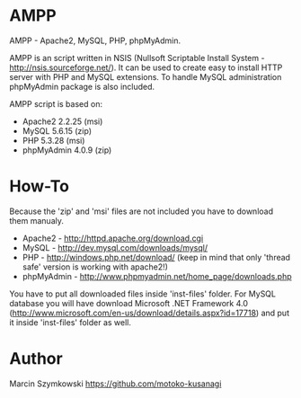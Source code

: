 AMPP
====

AMPP - Apache2, MySQL, PHP, phpMyAdmin.

AMPP is an script written in NSIS (Nullsoft Scriptable Install System - http://nsis.sourceforge.net/).
It can be used to create easy to install HTTP server with PHP and MySQL extensions.
To handle MySQL administration phpMyAdmin package is also included.

AMPP script is based on:
* Apache2 2.2.25 (msi)
* MySQL 5.6.15 (zip)
* PHP 5.3.28 (msi)
* phpMyAdmin 4.0.9 (zip)

How-To
======

Because the 'zip' and 'msi' files are not included you have to download them manualy.
* Apache2 - http://httpd.apache.org/download.cgi
* MySQL - http://dev.mysql.com/downloads/mysql/
* PHP - http://windows.php.net/download/ (keep in mind that only 'thread safe' version is working with apache2!)
* phpMyAdmin - http://www.phpmyadmin.net/home_page/downloads.php

You have to put all downloaded files inside 'inst-files' folder. For MySQL database you will have download Microsoft .NET Framework 4.0 (http://www.microsoft.com/en-us/download/details.aspx?id=17718) and put it inside 'inst-files' folder as well.


Author
======
Marcin Szymkowski
https://github.com/motoko-kusanagi
